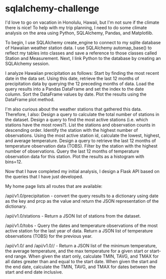 # sqlalchemy-challenge
I'd love to go on vacation in Honolulu, Hawaii, but I'm not sure if the climate there is nice! To help with my trip planning, I need to do some climate analysis on the area using Python, SQLAlchemy, Pandas, and Matplotlib. 

To begin, I use SQLAlchemy create_engine to connect to my sqlite database of Hawaiian weather station data. I use SQLAlchemy automap_base() to reflect my tables into classes and save a reference to those classes called Station and Measurement. Next, I link Python to the database by creating an SQLAlchemy session.

I analyze Hawaiian precipitation as follows:
Start by finding the most recent date in the data set.
Using this date, retrieve the last 12 months of precipitation data by querying the 12 preceding months of data.
Load the query results into a Pandas DataFrame and set the index to the date column.
Sort the DataFrame values by date.
Plot the results using the DataFrame plot method.

I'm also curious about the weather stations that gathered this data. Therefore, I also:
Design a query to calculate the total number of stations in the dataset.
Design a query to find the most active stations (i.e. which stations have the most rows?).
List the stations and observation counts in descending order.
Identify the station with the highest number of observations.
Using the most active station id, calculate the lowest, highest, and average temperature.
Design a query to retrieve the last 12 months of temperature observation data (TOBS).
Filter by the station with the highest number of observations.
Query the last 12 months of temperature observation data for this station.
Plot the results as a histogram with bins=12.

Now that I have completed my initial analysis, I design a Flask API based on the queries that I have just developed.

My home page lists all routes that are available:

/api/v1.0/precipitation -
convert the query results to a dictionary using date as the key and prcp as the value and return the JSON representation of the dictionary.

/api/v1.0/stations - 
Return a JSON list of stations from the dataset.

/api/v1.0/tobs - 
Query the dates and temperature observations of the most active station for the last year of data. Return a JSON list of temperature observations (TOBS) for the previous year.

/api/v1.0/<start> and /api/v1.0/<start>/<end> - 
Return a JSON list of the minimum temperature, the average temperature, and the max temperature for a given start or start-end range.
When given the start only, calculate TMIN, TAVG, and TMAX for all dates greater than and equal to the start date.
When given the start and the end date, calculate the TMIN, TAVG, and TMAX for dates between the start and end date inclusive.
